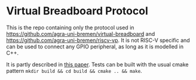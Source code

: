# Virtual Breadboard Protocol

This is the repo containing only the protocol used in https://github.com/agra-uni-bremen/virtual-breadboard and https://github.com/agra-uni-bremen/riscv-vp.
It is not RISC-V specific and can be used to connect any GPIO peripheral, as long as it is modelled in C++.

It is partly described in [this paper](https://www.mdpi.com/2079-9268/12/4/52).
Tests can be built with the usual cmake pattern `mkdir build && cd build && cmake .. && make`.
